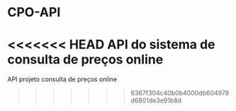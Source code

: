 # CPO-API
<<<<<<< HEAD
API do sistema de consulta de preços online
=======
API projeto consulta de preços online
>>>>>>> 6367f304c40b0b4000db604978d6801de3e91b8d
